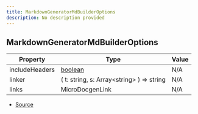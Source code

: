 ```yaml
---
title: MarkdownGeneratorMdBuilderOptions
description: No description provided
---
```


## MarkdownGeneratorMdBuilderOptions

| Property | Type | Value |
| ----------- | ----------- | ----------- |
| includeHeaders | [boolean](https://developer.mozilla.org/en-US/docs/Web/JavaScript/Reference/Global_Objects/Boolean) | N/A |
| linker | (   t: string,   s: Array\<string> ) => string | N/A |
| links | MicroDocgenLink | N/A |


- [Source](https://github.com/neplextech/micro-docgen/blob/fbfcd84c930585aff5882714b14f394715057a88/src/generators/MarkdownGenerator.ts#L19)
